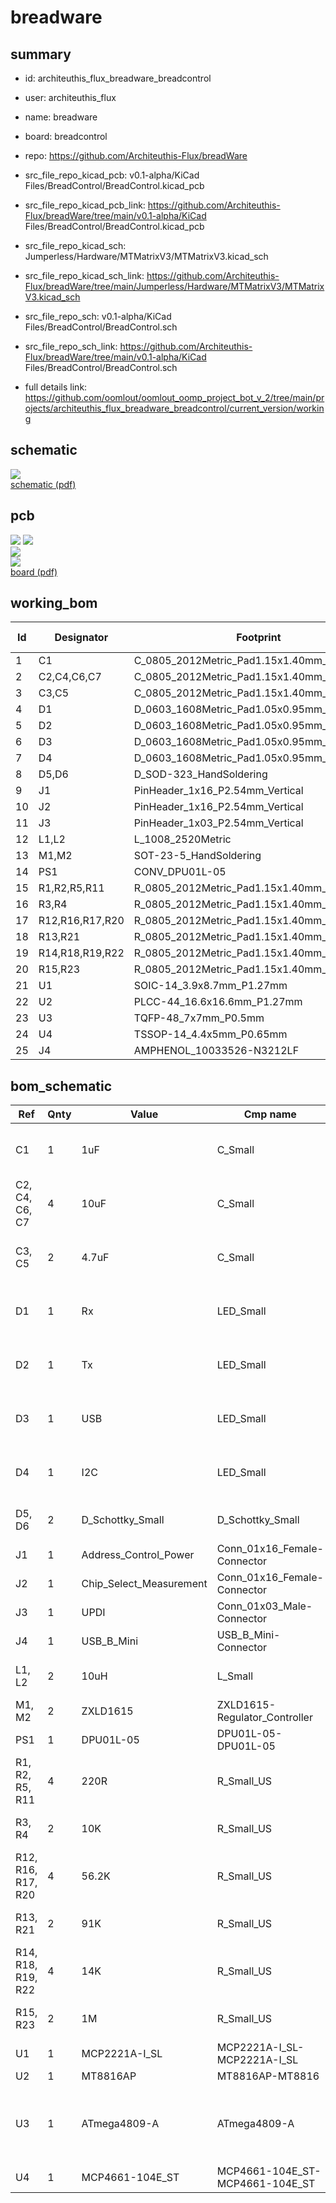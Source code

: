 # breadware
 
## summary 
* id: architeuthis_flux_breadware_breadcontrol
* user: architeuthis_flux
* name: breadware
* board: breadcontrol
* repo: https://github.com/Architeuthis-Flux/breadWare
* src_file_repo_kicad_pcb: v0.1-alpha/KiCad Files/BreadControl/BreadControl.kicad_pcb
* src_file_repo_kicad_pcb_link: https://github.com/Architeuthis-Flux/breadWare/tree/main/v0.1-alpha/KiCad Files/BreadControl/BreadControl.kicad_pcb
* src_file_repo_kicad_sch: Jumperless/Hardware/MTMatrixV3/MTMatrixV3.kicad_sch
* src_file_repo_kicad_sch_link: https://github.com/Architeuthis-Flux/breadWare/tree/main/Jumperless/Hardware/MTMatrixV3/MTMatrixV3.kicad_sch

* src_file_repo_sch: v0.1-alpha/KiCad Files/BreadControl/BreadControl.sch
* src_file_repo_sch_link: https://github.com/Architeuthis-Flux/breadWare/tree/main/v0.1-alpha/KiCad Files/BreadControl/BreadControl.sch
* full details link: https://github.com/oomlout/oomlout_oomp_project_bot_v_2/tree/main/projects/architeuthis_flux_breadware_breadcontrol/current_version/working  

## schematic  
![](working_schematic_600.png)  
[schematic (pdf)](working_schematic.pdf) 






















## pcb  
![](working_3d_600.png) 
![](working_3d_front_600.png)  
![](working_3d_back_600.png)  
![](working_600.png)  
[board (pdf)](working.pdf)  

## working_bom
| Id | Designator | Footprint | Quantity | Designation | Supplier and ref |  | None | 
| --- | --- | --- | --- | --- | --- | --- | --- | 
| 1 | C1 | C_0805_2012Metric_Pad1.15x1.40mm_HandSolder | 1 | 1uF |  |  | [''] | 
| 2 | C2,C4,C6,C7 | C_0805_2012Metric_Pad1.15x1.40mm_HandSolder | 4 | 10uF |  |  | [''] | 
| 3 | C3,C5 | C_0805_2012Metric_Pad1.15x1.40mm_HandSolder | 2 | 4.7uF |  |  | [''] | 
| 4 | D1 | D_0603_1608Metric_Pad1.05x0.95mm_HandSolder | 1 | Rx |  |  | [''] | 
| 5 | D2 | D_0603_1608Metric_Pad1.05x0.95mm_HandSolder | 1 | Tx |  |  | [''] | 
| 6 | D3 | D_0603_1608Metric_Pad1.05x0.95mm_HandSolder | 1 | USB |  |  | [''] | 
| 7 | D4 | D_0603_1608Metric_Pad1.05x0.95mm_HandSolder | 1 | I2C |  |  | [''] | 
| 8 | D5,D6 | D_SOD-323_HandSoldering | 2 | D_Schottky_Small |  |  | [''] | 
| 9 | J1 | PinHeader_1x16_P2.54mm_Vertical | 1 | Address_Control_Power |  |  | [''] | 
| 10 | J2 | PinHeader_1x16_P2.54mm_Vertical | 1 | Chip_Select_Measurement |  |  | [''] | 
| 11 | J3 | PinHeader_1x03_P2.54mm_Vertical | 1 | UPDI |  |  | [''] | 
| 12 | L1,L2 | L_1008_2520Metric | 2 | 10uH |  |  | [''] | 
| 13 | M1,M2 | SOT-23-5_HandSoldering | 2 | ZXLD1615 |  |  | [''] | 
| 14 | PS1 | CONV_DPU01L-05 | 1 | DPU01L-05 |  |  | [''] | 
| 15 | R1,R2,R5,R11 | R_0805_2012Metric_Pad1.15x1.40mm_HandSolder | 4 | 220R |  |  | [''] | 
| 16 | R3,R4 | R_0805_2012Metric_Pad1.15x1.40mm_HandSolder | 2 | 10K |  |  | [''] | 
| 17 | R12,R16,R17,R20 | R_0805_2012Metric_Pad1.15x1.40mm_HandSolder | 4 | 56.2K |  |  | [''] | 
| 18 | R13,R21 | R_0805_2012Metric_Pad1.15x1.40mm_HandSolder | 2 | 91K |  |  | [''] | 
| 19 | R14,R18,R19,R22 | R_0805_2012Metric_Pad1.15x1.40mm_HandSolder | 4 | 14K |  |  | [''] | 
| 20 | R15,R23 | R_0805_2012Metric_Pad1.15x1.40mm_HandSolder | 2 | 1M |  |  | [''] | 
| 21 | U1 | SOIC-14_3.9x8.7mm_P1.27mm | 1 | MCP2221A-I_SL |  |  | [''] | 
| 22 | U2 | PLCC-44_16.6x16.6mm_P1.27mm | 1 | MT8816AP |  |  | [''] | 
| 23 | U3 | TQFP-48_7x7mm_P0.5mm | 1 | ATmega4809-A |  |  | [''] | 
| 24 | U4 | TSSOP-14_4.4x5mm_P0.65mm | 1 | MCP4661-104E_ST |  |  | [''] | 
| 25 | J4 | AMPHENOL_10033526-N3212LF | 1 | USB_B_Mini |  |  | [''] | 


## bom_schematic
| Ref | Qnty | Value | Cmp name | Footprint | Description | Vendor | DNP | 
| --- | --- | --- | --- | --- | --- | --- | --- | 
| C1 | 1 | 1uF | C_Small | Capacitor_SMD:C_0805_2012Metric_Pad1.15x1.40mm_HandSolder | Unpolarized capacitor, small symbol |  |  | 
| C2, C4, C6, C7 | 4 | 10uF | C_Small | Capacitor_SMD:C_0805_2012Metric_Pad1.15x1.40mm_HandSolder | Unpolarized capacitor, small symbol |  |  | 
| C3, C5 | 2 | 4.7uF | C_Small | Capacitor_SMD:C_0805_2012Metric_Pad1.15x1.40mm_HandSolder | Unpolarized capacitor, small symbol |  |  | 
| D1 | 1 | Rx | LED_Small | Diode_SMD:D_0603_1608Metric_Pad1.05x0.95mm_HandSolder | Light emitting diode, small symbol |  |  | 
| D2 | 1 | Tx | LED_Small | Diode_SMD:D_0603_1608Metric_Pad1.05x0.95mm_HandSolder | Light emitting diode, small symbol |  |  | 
| D3 | 1 | USB | LED_Small | Diode_SMD:D_0603_1608Metric_Pad1.05x0.95mm_HandSolder | Light emitting diode, small symbol |  |  | 
| D4 | 1 | I2C | LED_Small | Diode_SMD:D_0603_1608Metric_Pad1.05x0.95mm_HandSolder | Light emitting diode, small symbol |  |  | 
| D5, D6 | 2 | D_Schottky_Small | D_Schottky_Small | Diode_SMD:D_SOD-323_HandSoldering | Schottky diode, small symbol |  |  | 
| J1 | 1 | Address_Control_Power | Conn_01x16_Female-Connector | Connector_PinHeader_2.54mm:PinHeader_1x16_P2.54mm_Vertical |  |  |  | 
| J2 | 1 | Chip_Select_Measurement | Conn_01x16_Female-Connector | Connector_PinHeader_2.54mm:PinHeader_1x16_P2.54mm_Vertical |  |  |  | 
| J3 | 1 | UPDI | Conn_01x03_Male-Connector | Connector_PinHeader_2.54mm:PinHeader_1x03_P2.54mm_Vertical |  |  |  | 
| J4 | 1 | USB_B_Mini | USB_B_Mini-Connector | 10033526-N3212LF:AMPHENOL_10033526-N3212LF |  |  |  | 
| L1, L2 | 2 | 10uH | L_Small | Inductor_SMD:L_1008_2520Metric | Inductor, small symbol |  |  | 
| M1, M2 | 2 | ZXLD1615 | ZXLD1615-Regulator_Controller | Package_TO_SOT_SMD:SOT-23-5_HandSoldering |  |  |  | 
| PS1 | 1 | DPU01L-05 | DPU01L-05-DPU01L-05 | DPU01L-05:CONV_DPU01L-05 |  |  |  | 
| R1, R2, R5, R11 | 4 | 220R | R_Small_US | Resistor_SMD:R_0805_2012Metric_Pad1.15x1.40mm_HandSolder | Resistor, small US symbol |  |  | 
| R3, R4 | 2 | 10K | R_Small_US | Resistor_SMD:R_0805_2012Metric_Pad1.15x1.40mm_HandSolder | Resistor, small US symbol |  |  | 
| R12, R16, R17, R20 | 4 | 56.2K | R_Small_US | Resistor_SMD:R_0805_2012Metric_Pad1.15x1.40mm_HandSolder | Resistor, small US symbol |  |  | 
| R13, R21 | 2 | 91K | R_Small_US | Resistor_SMD:R_0805_2012Metric_Pad1.15x1.40mm_HandSolder | Resistor, small US symbol |  |  | 
| R14, R18, R19, R22 | 4 | 14K | R_Small_US | Resistor_SMD:R_0805_2012Metric_Pad1.15x1.40mm_HandSolder | Resistor, small US symbol |  |  | 
| R15, R23 | 2 | 1M | R_Small_US | Resistor_SMD:R_0805_2012Metric_Pad1.15x1.40mm_HandSolder | Resistor, small US symbol |  |  | 
| U1 | 1 | MCP2221A-I_SL | MCP2221A-I_SL-MCP2221A-I_SL | Package_SO:SOIC-14_3.9x8.7mm_P1.27mm |  |  |  | 
| U2 | 1 | MT8816AP | MT8816AP-MT8816 | Package_LCC:PLCC-44_16.6x16.6mm_P1.27mm |  |  |  | 
| U3 | 1 | ATmega4809-A | ATmega4809-A | Package_QFP:TQFP-48_7x7mm_P0.5mm | 20MHz, 48kB Flash, 6kB SRAM, 256B EEPROM, TQFP-48 |  |  | 
| U4 | 1 | MCP4661-104E_ST | MCP4661-104E_ST-MCP4661-104E_ST | Package_SO:TSSOP-14_4.4x5mm_P0.65mm |  |  |  | 



